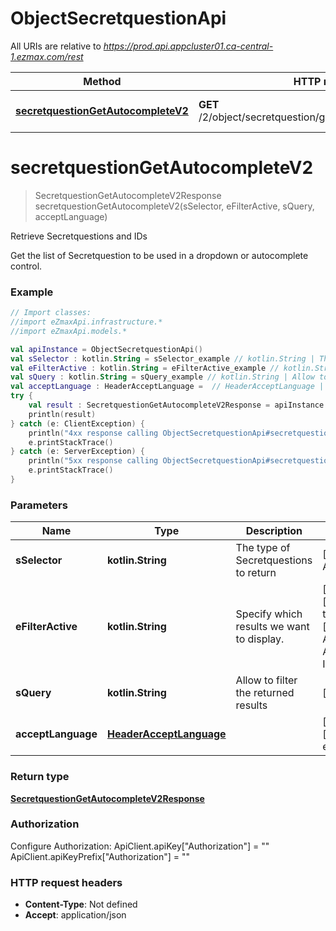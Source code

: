 # ObjectSecretquestionApi

All URIs are relative to *https://prod.api.appcluster01.ca-central-1.ezmax.com/rest*

Method | HTTP request | Description
------------- | ------------- | -------------
[**secretquestionGetAutocompleteV2**](ObjectSecretquestionApi.md#secretquestionGetAutocompleteV2) | **GET** /2/object/secretquestion/getAutocomplete/{sSelector} | Retrieve Secretquestions and IDs


<a id="secretquestionGetAutocompleteV2"></a>
# **secretquestionGetAutocompleteV2**
> SecretquestionGetAutocompleteV2Response secretquestionGetAutocompleteV2(sSelector, eFilterActive, sQuery, acceptLanguage)

Retrieve Secretquestions and IDs

Get the list of Secretquestion to be used in a dropdown or autocomplete control.

### Example
```kotlin
// Import classes:
//import eZmaxApi.infrastructure.*
//import eZmaxApi.models.*

val apiInstance = ObjectSecretquestionApi()
val sSelector : kotlin.String = sSelector_example // kotlin.String | The type of Secretquestions to return
val eFilterActive : kotlin.String = eFilterActive_example // kotlin.String | Specify which results we want to display.
val sQuery : kotlin.String = sQuery_example // kotlin.String | Allow to filter the returned results
val acceptLanguage : HeaderAcceptLanguage =  // HeaderAcceptLanguage | 
try {
    val result : SecretquestionGetAutocompleteV2Response = apiInstance.secretquestionGetAutocompleteV2(sSelector, eFilterActive, sQuery, acceptLanguage)
    println(result)
} catch (e: ClientException) {
    println("4xx response calling ObjectSecretquestionApi#secretquestionGetAutocompleteV2")
    e.printStackTrace()
} catch (e: ServerException) {
    println("5xx response calling ObjectSecretquestionApi#secretquestionGetAutocompleteV2")
    e.printStackTrace()
}
```

### Parameters

Name | Type | Description  | Notes
------------- | ------------- | ------------- | -------------
 **sSelector** | **kotlin.String**| The type of Secretquestions to return | [enum: All]
 **eFilterActive** | **kotlin.String**| Specify which results we want to display. | [optional] [default to Active] [enum: All, Active, Inactive]
 **sQuery** | **kotlin.String**| Allow to filter the returned results | [optional]
 **acceptLanguage** | [**HeaderAcceptLanguage**](.md)|  | [optional] [enum: *, en, fr]

### Return type

[**SecretquestionGetAutocompleteV2Response**](SecretquestionGetAutocompleteV2Response.md)

### Authorization


Configure Authorization:
    ApiClient.apiKey["Authorization"] = ""
    ApiClient.apiKeyPrefix["Authorization"] = ""

### HTTP request headers

 - **Content-Type**: Not defined
 - **Accept**: application/json

